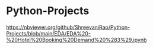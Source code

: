 # Python-Projects
https://nbviewer.org/github/ShreevaniRao/Python-Projects/blob/main/EDA/EDA%20-%20Hotel%20Booking%20Demand%20%283%29.ipynb
